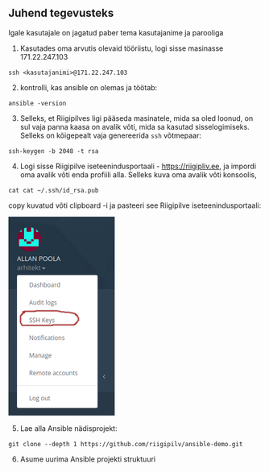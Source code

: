 ## Juhend tegevusteks

Igale kasutajale on jagatud paber tema kasutajanime ja parooliga
1. Kasutades oma arvutis olevaid tööriistu, logi sisse masinasse 171.22.247.103
```shell
ssh <kasutajanimi>@171.22.247.103
 ```
2. kontrolli, kas ansible on olemas ja töötab:
```shell
ansible -version
```
3. Selleks, et Riigipilves ligi pääseda masinatele, mida sa oled loonud, on sul vaja panna kaasa on avalik võti,
mida sa kasutad sisselogimiseks. Selleks on kõigepealt vaja genereerida `ssh` võtmepaar:
```shell
ssh-keygen -b 2048 -t rsa
```
4. Logi sisse Riigipilve iseteenindusportaali - https://riigipliv.ee, ja impordi oma avalik võti enda
profiili alla. Selleks kuva oma avalik võti konsoolis,
```shell
cat cat ~/.ssh/id_rsa.pub
```
copy kuvatud võti clipboard -i ja pasteeri see Riigipilve iseteenindusportaali:

![img.png](readme_images/img.png)

5. Lae alla Ansible nädisprojekt:
```shell
git clone --depth 1 https://github.com/riigipilv/ansible-demo.git
```
6. Asume uurima Ansible projekti struktuuri
